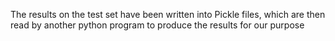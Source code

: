 The results on the test set have been written into Pickle files, which are then read by another python program to produce the results for our purpose 
